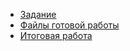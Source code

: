 * [Задание](https://github.com/VMoiseev/MQDiplom-task)
* [Файлы готовой работы](https://github.com/VMoiseev/MQDiplom)
* [Итоговая работа](https://vmoiseev.github.io/MQDiplom/)
